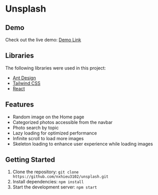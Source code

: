 # Unsplash

## Demo

Check out the live demo: [Demo Link](https://unsplash-rm06ufp40-nxhieu3102.vercel.app/s)

## Libraries

The following libraries were used in this project:

- [Ant Design](https://ant.design/)
- [Tailwind CSS](https://tailwindcss.com/)
- [React](https://reactjs.org/)

## Features

- Random image on the Home page
- Categorized photos accessible from the navbar
- Photo search by topic
- Lazy loading for optimized performance
- Infinite scroll to load more images
- Skeleton loading to enhance user experience while loading images

## Getting Started

1. Clone the repository: `git clone https://github.com/nxhieu3102/unsplash.git`
2. Install dependencies: `npm install`
3. Start the development server: `npm start`
